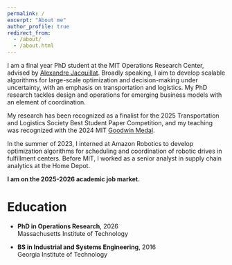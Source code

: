 ```yaml
---
permalink: /
excerpt: "About me"
author_profile: true
redirect_from: 
  - /about/
  - /about.html
---
```


I am a final year PhD student at the MIT Operations Research Center, advised by [Alexandre Jacquillat](https://mitsloan.mit.edu/faculty/directory/alexandre-jacquillat). Broadly speaking, I aim to develop scalable algorithms for large-scale optimization and decision-making under uncertainty, with an emphasis on transportation and logistics. My PhD research tackles design and operations for emerging business models with an element of coordination. 

My research has been recognized as a finalist for the 2025 Transportation and Logistics Society Best Student Paper Competition, and my teaching was recognized with the 2024 MIT [Goodwin Medal](https://oge.mit.edu/community-belonging/awards-recognition/the-goodwin-medal/). 

In the summer of 2023, I interned at Amazon Robotics to develop optimization algorithms for scheduling and coordination of robotic drives in fulfillment centers. Before MIT, I worked as a senior analyst in supply chain analytics at the Home Depot. 

**I am on the 2025-2026 academic job market.**

Education
======

- **PhD in Operations Research**, 2026  \
Massachusetts Institute of Technology

- **BS in Industrial and Systems Engineering**, 2016  \
Georgia Institute of Technology

